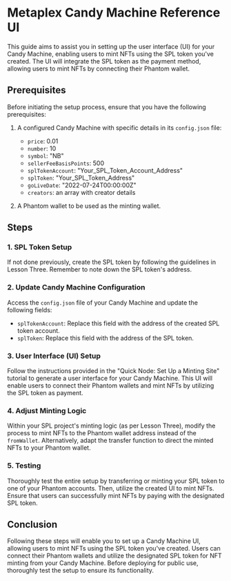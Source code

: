 # Metaplex Candy Machine Reference UI

This guide aims to assist you in setting up the user interface (UI) for your Candy Machine, enabling users to mint NFTs using the SPL token you've created. The UI will integrate the SPL token as the payment method, allowing users to mint NFTs by connecting their Phantom wallet.

## Prerequisites

Before initiating the setup process, ensure that you have the following prerequisites:

1. A configured Candy Machine with specific details in its `config.json` file:
   - `price`: 0.01
   - `number`: 10
   - `symbol`: "NB"
   - `sellerFeeBasisPoints`: 500
   - `splTokenAccount`: "Your_SPL_Token_Account_Address"
   - `splToken`: "Your_SPL_Token_Address"
   - `goLiveDate`: "2022-07-24T00:00:00Z"
   - `creators`: an array with creator details

2. A Phantom wallet to be used as the minting wallet.

## Steps

### 1. SPL Token Setup

If not done previously, create the SPL token by following the guidelines in Lesson Three. Remember to note down the SPL token's address.

### 2. Update Candy Machine Configuration

Access the `config.json` file of your Candy Machine and update the following fields:
- `splTokenAccount`: Replace this field with the address of the created SPL token account.
- `splToken`: Replace this field with the address of the SPL token.

### 3. User Interface (UI) Setup

Follow the instructions provided in the "Quick Node: Set Up a Minting Site" tutorial to generate a user interface for your Candy Machine. This UI will enable users to connect their Phantom wallets and mint NFTs by utilizing the SPL token as payment.

### 4. Adjust Minting Logic

Within your SPL project's minting logic (as per Lesson Three), modify the process to mint NFTs to the Phantom wallet address instead of the `fromWallet`. Alternatively, adapt the transfer function to direct the minted NFTs to your Phantom wallet.

### 5. Testing

Thoroughly test the entire setup by transferring or minting your SPL token to one of your Phantom accounts. Then, utilize the created UI to mint NFTs. Ensure that users can successfully mint NFTs by paying with the designated SPL token.

## Conclusion

Following these steps will enable you to set up a Candy Machine UI, allowing users to mint NFTs using the SPL token you've created. Users can connect their Phantom wallets and utilize the designated SPL token for NFT minting from your Candy Machine. Before deploying for public use, thoroughly test the setup to ensure its functionality.
